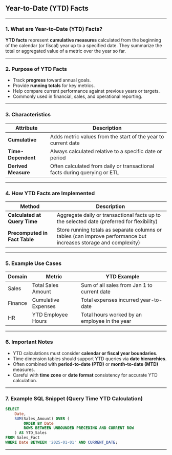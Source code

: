 ## **Year-to-Date (YTD) Facts**

---

### **1. What are Year-to-Date (YTD) Facts?**

**YTD facts** represent **cumulative measures** calculated from the beginning of the calendar (or fiscal) year up to a specified date. They summarize the total or aggregated value of a metric over the year so far.

---

### **2. Purpose of YTD Facts**

* Track **progress** toward annual goals.
* Provide **running totals** for key metrics.
* Help compare current performance against previous years or targets.
* Commonly used in financial, sales, and operational reporting.

---

### **3. Characteristics**

| Attribute           | Description                                                               |
| ------------------- | ------------------------------------------------------------------------- |
| **Cumulative**      | Adds metric values from the start of the year to current date             |
| **Time-Dependent**  | Always calculated relative to a specific date or period                   |
| **Derived Measure** | Often calculated from daily or transactional facts during querying or ETL |

---

### **4. How YTD Facts are Implemented**

| Method                        | Description                                                                                                       |
| ----------------------------- | ----------------------------------------------------------------------------------------------------------------- |
| **Calculated at Query Time**  | Aggregate daily or transactional facts up to the selected date (preferred for flexibility)                        |
| **Precomputed in Fact Table** | Store running totals as separate columns or tables (can improve performance but increases storage and complexity) |

---

### **5. Example Use Cases**

| Domain  | Metric              | YTD Example                                   |
| ------- | ------------------- | --------------------------------------------- |
| Sales   | Total Sales Amount  | Sum of all sales from Jan 1 to current date   |
| Finance | Cumulative Expenses | Total expenses incurred year-to-date          |
| HR      | YTD Employee Hours  | Total hours worked by an employee in the year |

---

### **6. Important Notes**

* YTD calculations must consider **calendar or fiscal year boundaries**.
* Time dimension tables should support YTD queries via **date hierarchies**.
* Often combined with **period-to-date (PTD)** or **month-to-date (MTD)** measures.
* Careful with **time zone** or **date format** consistency for accurate YTD calculation.

---

### **7. Example SQL Snippet (Query Time YTD Calculation)**

```sql
SELECT
    Date,
    SUM(Sales_Amount) OVER (
        ORDER BY Date
        ROWS BETWEEN UNBOUNDED PRECEDING AND CURRENT ROW
    ) AS YTD_Sales
FROM Sales_Fact
WHERE Date BETWEEN '2025-01-01' AND CURRENT_DATE;
```

---
